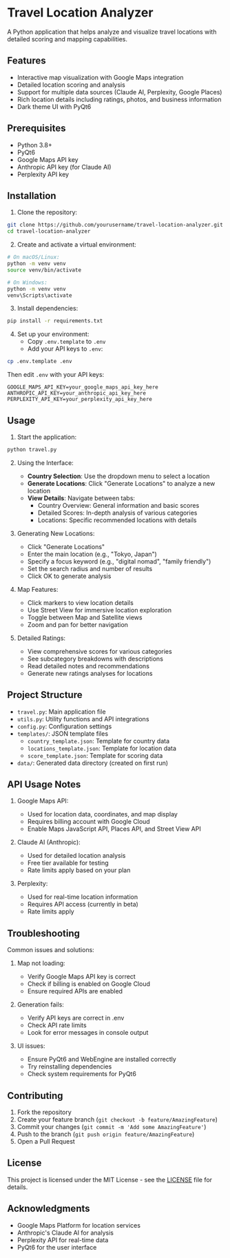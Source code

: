 # Travel Location Analyzer

A Python application that helps analyze and visualize travel locations with detailed scoring and mapping capabilities.

## Features

- Interactive map visualization with Google Maps integration
- Detailed location scoring and analysis
- Support for multiple data sources (Claude AI, Perplexity, Google Places)
- Rich location details including ratings, photos, and business information
- Dark theme UI with PyQt6

## Prerequisites

- Python 3.8+
- PyQt6
- Google Maps API key
- Anthropic API key (for Claude AI)
- Perplexity API key

## Installation

1. Clone the repository:

```bash
git clone https://github.com/yourusername/travel-location-analyzer.git
cd travel-location-analyzer
```

2. Create and activate a virtual environment:

```bash
# On macOS/Linux:
python -m venv venv
source venv/bin/activate

# On Windows:
python -m venv venv
venv\Scripts\activate
```

3. Install dependencies:

```bash
pip install -r requirements.txt
```

4. Set up your environment:
   - Copy `.env.template` to `.env`
   - Add your API keys to `.env`:

```bash
cp .env.template .env
```
Then edit `.env` with your API keys:
```
GOOGLE_MAPS_API_KEY=your_google_maps_api_key_here
ANTHROPIC_API_KEY=your_anthropic_api_key_here
PERPLEXITY_API_KEY=your_perplexity_api_key_here
```

## Usage

1. Start the application:

```bash
python travel.py
```

2. Using the Interface:
   - **Country Selection**: Use the dropdown menu to select a location
   - **Generate Locations**: Click "Generate Locations" to analyze a new location
   - **View Details**: Navigate between tabs:
     - Country Overview: General information and basic scores
     - Detailed Scores: In-depth analysis of various categories
     - Locations: Specific recommended locations with details

3. Generating New Locations:
   - Click "Generate Locations"
   - Enter the main location (e.g., "Tokyo, Japan")
   - Specify a focus keyword (e.g., "digital nomad", "family friendly")
   - Set the search radius and number of results
   - Click OK to generate analysis

4. Map Features:
   - Click markers to view location details
   - Use Street View for immersive location exploration
   - Toggle between Map and Satellite views
   - Zoom and pan for better navigation

5. Detailed Ratings:
   - View comprehensive scores for various categories
   - See subcategory breakdowns with descriptions
   - Read detailed notes and recommendations
   - Generate new ratings analyses for locations

## Project Structure

- `travel.py`: Main application file
- `utils.py`: Utility functions and API integrations
- `config.py`: Configuration settings
- `templates/`: JSON template files
  - `country_template.json`: Template for country data
  - `locations_template.json`: Template for location data
  - `score_template.json`: Template for scoring data
- `data/`: Generated data directory (created on first run)

## API Usage Notes

1. Google Maps API:
   - Used for location data, coordinates, and map display
   - Requires billing account with Google Cloud
   - Enable Maps JavaScript API, Places API, and Street View API

2. Claude AI (Anthropic):
   - Used for detailed location analysis
   - Free tier available for testing
   - Rate limits apply based on your plan

3. Perplexity:
   - Used for real-time location information
   - Requires API access (currently in beta)
   - Rate limits apply

## Troubleshooting

Common issues and solutions:

1. Map not loading:
   - Verify Google Maps API key is correct
   - Check if billing is enabled on Google Cloud
   - Ensure required APIs are enabled

2. Generation fails:
   - Verify API keys are correct in .env
   - Check API rate limits
   - Look for error messages in console output

3. UI issues:
   - Ensure PyQt6 and WebEngine are installed correctly
   - Try reinstalling dependencies
   - Check system requirements for PyQt6

## Contributing

1. Fork the repository
2. Create your feature branch (`git checkout -b feature/AmazingFeature`)
3. Commit your changes (`git commit -m 'Add some AmazingFeature'`)
4. Push to the branch (`git push origin feature/AmazingFeature`)
5. Open a Pull Request

## License

This project is licensed under the MIT License - see the [LICENSE](LICENSE) file for details.

## Acknowledgments

- Google Maps Platform for location services
- Anthropic's Claude AI for analysis
- Perplexity API for real-time data
- PyQt6 for the user interface